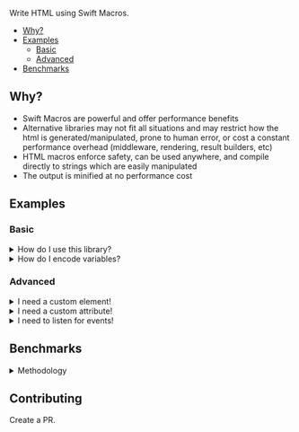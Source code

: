 Write HTML using Swift Macros.
- [Why?](#why)
- [Examples](#examples)
  - [Basic](#basic)
  - [Advanced](#advanced)
- [Benchmarks](#benchmarks)

## Why?
- Swift Macros are powerful and offer performance benefits
- Alternative libraries may not fit all situations and may restrict how the html is generated/manipulated, prone to human error, or cost a constant performance overhead (middleware, rendering, result builders, etc)
- HTML macros enforce safety, can be used anywhere, and compile directly to strings which are easily manipulated
- The output is minified at no performance cost
## Examples
<style>
    details { padding-left:20px }
    summary { margin-left:-20px }
</style>
### Basic
<details>
<summary>How do I use this library?</summary>

Syntax: `#<html element>(attributes: [], <element specific attributes>: V?, _ innerHTML: [ExpressibleByStringLiteral])`
#### Examples

```swift
// <div class="dark"><p>Macros are beautiful</p></div>
#div(attributes: [.class(["dark"])], [
    #p(["Macros are beautiful"])
])

// <a href="https://github.com/RandomHashTags/litleagues" target="_blank"></a>
#a(href: "https://github.com/RandomHashTags/litleagues", target: ._blank)

// <input id="funny-number" max="420" min="69" name="funny_number" step="1" type="number" value="69">
#input(
    attributes: [.id("funny-number")],
    max: 420,
    min: 69,
    name: "funny_number",
    step: 1,
    type: .number,
    value: "69"
)

// html example
let test:String = #html([
    #body([
        #div(
            attributes: [
                .class(["dark-mode", "row"]),
                .draggable(.false),
                .hidden(.true),
                .inputmode(.email),
                .title("Hey, you're pretty cool")
            ],
            [
                "Random text",
                #div(),
                #a([
                    #div([
                        #abbr()
                    ]),
                    #address()
                ]),
                #div(),
                #button(disabled: true),
                #video(autoplay: true, controls: false, preload: .auto, src: "https://github.com/RandomHashTags/litleagues", width: .centimeters(1)),
            ]
        )
    ])
])
```
</details>

<details>
<summary>How do I encode variables?</summary>
Using String Interpolation.

#### Example
```swift
let string:String = "any string value", integer:Int = -69, float:Float = 3.14159

// ✅ DO
let _:String = #p(["\(string) \(integer); \(float)"])

// ❌ DON'T
let _:String = #p([string, "; ", String(describing: integer), "; ", float.description])
```

</details>

### Advanced
<details>
<summary>I need a custom element!</summary>

Use the `#custom(tag:isVoid:attributes:innerHTML:)` macro.
#### Example
We want to show the [Apple Pay button](https://developer.apple.com/documentation/apple_pay_on_the_web/displaying_apple_pay_buttons_using_javascript#3783424):
```swift
#custom(tag: "apple-pay-button", isVoid: false, attributes: [.custom("buttonstyle", "black"), .custom("type", "buy"), .custom("locale", "el-GR")])
```
becomes
```html
<apple-pay-button buttonstyle="black" type="buy" locale="el-GR"></apple-pay-button>
```

</details>

<details>
<summary>I need a custom attribute!</summary>

Use `HTMLElementAttribute.custom(id:value:)`
#### Example
We want to show the [Apple Pay button](https://developer.apple.com/documentation/apple_pay_on_the_web/displaying_apple_pay_buttons_using_javascript#3783424):
```swift
#custom(tag: "apple-pay-button", isVoid: false, attributes: [.custom("buttonstyle", "black"), .custom("type", "buy"), .custom("locale", "el-GR")])
```
becomes
```html
<apple-pay-button buttonstyle="black" type="buy" locale="el-GR"></apple-pay-button>
```

</details>

<details>
<summary>I need to listen for events!</summary>

> <strong>WARNING</strong>
>
> Inline event handlers are an outdated way to handle events.
>
> General consensus considers this \"bad practice\" and you shouldn't mix your HTML and JavaScript.
>
> This remains deprecated to encourage use of other techniques.
>
> Learn more at https://developer.mozilla.org/en-US/docs/Learn/JavaScript/Building_blocks/Events#inline_event_handlers_—_dont_use_these.

Use the `HTMLElementAttribute.event(<type>, "<value>")`.
#### Example
```swift
#div(attributes: [.event(.click, "doThing()"), .event(.change, "doAnotherThing()")])
```
</details>

## Benchmarks
<details>
<summary>Methodology</summary>
Coming soon
</details>

## Contributing
Create a PR.